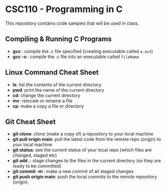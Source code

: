 # CSC110 - Programming in C
This repository contains code samples that will be used in class.

## Compiling  & Running C Programs
- **gcc <fileName>**:  compile the .c file specified (creating executable called `a.out`)
- **gcc -o <exeName> <fileName>**: compile the .c file into an executable called `fileName`

## Linux Command Cheat Sheet
- **ls**:  list the contents of the current directory
- **pwd**: print the name of the current directory
- **cd**:  change the current directory
- **mv**:  relocate or rename a file
- **cp**:  make a copy a file or directory

## Git Cheat Sheet
- **git clone**:  clone (make a copy of) a repository to your local machine
- **git pull origin main**: pull the latest code from the remote repo (origin) to your local machine
- **git status**: see the current status of your local repo (which files are changed, staged etc)
- **git add .**: stage changes to the files in the current directory (so they are ready to be committed)
- **git commit -m <comment>**: make a new commit of all staged changes
- **git push origin main**: push the local commits to the remote repository (origin)
